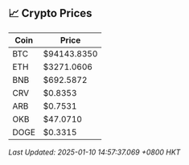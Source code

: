 ## 📈 Crypto Prices

| Coin | Price |
| ---- | ----- |
| BTC | $94143.8350 |
| ETH | $3271.0606 |
| BNB | $692.5872 |
| CRV | $0.8353 |
| ARB | $0.7531 |
| OKB | $47.0710 |
| DOGE | $0.3315 |

_Last Updated: 2025-01-10 14:57:37.069 +0800 HKT_